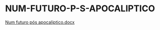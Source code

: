 # NUM-FUTURO-P-S-APOCALIPTICO
[Num futuro pós apocalíptico.docx](https://github.com/user-attachments/files/19466071/Num.futuro.pos.apocaliptico.docx)
